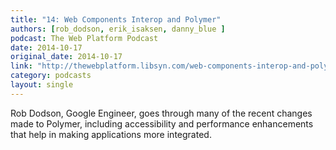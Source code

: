 ```yaml
---
title: "14: Web Components Interop and Polymer"
authors: [rob_dodson, erik_isaksen, danny_blue ]
podcast: The Web Platform Podcast
date: 2014-10-17
original_date: 2014-10-17
link: "http://thewebplatform.libsyn.com/web-components-interop-and-polymer"
category: podcasts
layout: single
---
```


Rob Dodson, Google Engineer, goes through many of the recent changes made to
Polymer, including accessibility and performance enhancements that help in
making applications more integrated.
